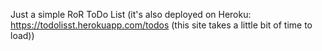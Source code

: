 Just a simple RoR ToDo List (it's also deployed on Heroku: https://todolisst.herokuapp.com/todos (this site takes a little bit of time to load))

